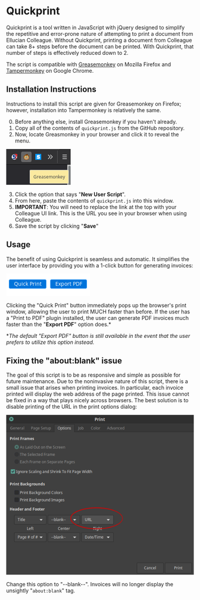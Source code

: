 # Quickprint

Quickprint is a tool written in JavaScript with jQuery designed to simplify the repetitive and error-prone nature of attempting to print a document from Ellucian Colleague. Without Quickprint, printing a document from Colleague can take 8+ steps before the document can be printed. With Quickprint, that number of steps is effectively reduced down to 2.

The script is compatible with [Greasemonkey](https://addons.mozilla.org/en-US/firefox/addon/greasemonkey/) on Mozilla Firefox and [Tampermonkey](https://chrome.google.com/webstore/detail/tampermonkey/dhdgffkkebhmkfjojejmpbldmpobfkfo?hl=en) on Google Chrome.

## Installation Instructions

Instructions to install this script are given for Greasemonkey on Firefox; however, installation into Tampermonkey is relatively the same.

0. Before anything else, install Greasemonkey if you haven't already.
1. Copy all of the contents of `quickprint.js` from the GitHub repository.
2. Now, locate Greasmonkey in your browser and click it to reveal the menu.

<img src="img/gm.png"/>

3. Click the option that says "**New User Script**".
4. From here, paste the contents of `quickprint.js` into this window.
5. **IMPORTANT**: You will need to replace the link at the top with your Colleague UI link. This is the URL you see in your browser when using Colleague.
6. Save the script by clicking "**Save**"

## Usage

The benefit of using Quickprint is seamless and automatic. It simplifies the user interface by providing you with a 1-click button for generating invoices:

<img src="img/qp.png"/>

Clicking the "Quick Print" button immediately pops up the browser's print window, allowing the user to print MUCH faster than before. If the user has a "Print to PDF" plugin installed, the user can generate PDF invoices much faster than the "**Export PDF**" option does.*

*_The default "Export PDF" button is still available in the event that the user prefers to utilize this option instead._

## Fixing the "about:blank" issue

The goal of this script is to be as responsive and simple as possible for future maintenance. Due to the noninvasive nature of this script, there is a small issue that arises when printing invoices. In particular, each invoice printed will display the web address of the page printed. This issue cannot be fixed in a way that plays nicely across browsers. The best solution is to disable printing of the URL in the print options dialog:

<img src="img/po.png" />

Change this option to "--blank--". Invoices will no longer display the unsightly "`about:blank`" tag. 
